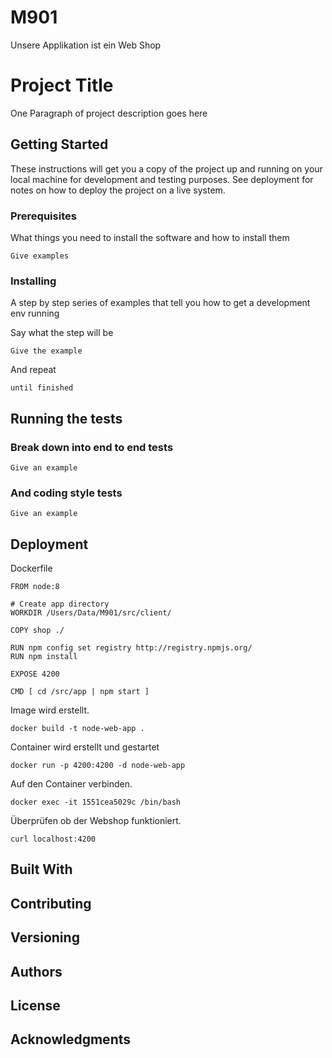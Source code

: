 # M901

Unsere Applikation ist ein Web Shop
# Project Title

One Paragraph of project description goes here

## Getting Started

These instructions will get you a copy of the project up and running on your local machine for development and testing purposes. See deployment for notes on how to deploy the project on a live system.

### Prerequisites

What things you need to install the software and how to install them

```
Give examples
```

### Installing

A step by step series of examples that tell you how to get a development env running

Say what the step will be

```
Give the example
```

And repeat

```
until finished
```



## Running the tests



### Break down into end to end tests


```
Give an example
```

### And coding style tests


```
Give an example
```

## Deployment
Dockerfile
```
FROM node:8

# Create app directory
WORKDIR /Users/Data/M901/src/client/

COPY shop ./

RUN npm config set registry http://registry.npmjs.org/
RUN npm install

EXPOSE 4200

CMD [ cd /src/app | npm start ]

```
Image wird erstellt.
```
docker build -t node-web-app .
```
Container wird erstellt und gestartet
```
docker run -p 4200:4200 -d node-web-app
```
Auf den Container verbinden.
```
docker exec -it 1551cea5029c /bin/bash
```
Überprüfen ob der Webshop funktioniert.
```
curl localhost:4200
```
## Built With



## Contributing



## Versioning



## Authors


## License


## Acknowledgments

